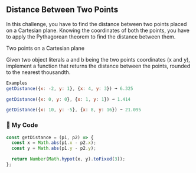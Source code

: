 ## Distance Between Two Points

In this challenge, you have to find the distance between two points placed on a Cartesian plane. Knowing the coordinates of both the points, you have to apply the Pythagorean theorem to find the distance between them.

Two points on a Cartesian plane

Given two object literals a and b being the two points coordinates (x and y), implement a function that returns the distance between the points, rounded to the nearest thousandth.
```js
Examples
getDistance({x: -2, y: 1}, {x: 4, y: 3}) ➞ 6.325

getDistance({x: 0, y: 0}, {x: 1, y: 1}) ➞ 1.414

getDistance({x: 10, y: -5}, {x: 8, y: 16}) ➞ 21.095
```
### :leaves: My Code
```js
const getDistance = (p1, p2) => {
  const x = Math.abs(p1.x - p2.x);
  const y = Math.abs(p1.y - p2.y);

  return Number(Math.hypot(x, y).toFixed(3));
};
```
